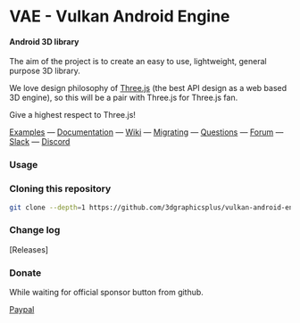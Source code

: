 VAE - Vulkan Android Engine
========
#### Android 3D library ####

The aim of the project is to create an easy to use, lightweight, general purpose 3D library.

We love design philosophy of [Three.js](https://github.com/mrdoob/three.js) (the best API design as a web based 3D engine), so this will be a pair with Three.js for Three.js fan.

Give a highest respect to Three.js!

[Examples]() &mdash;
[Documentation]() &mdash;
[Wiki]() &mdash;
[Migrating]() &mdash;
[Questions]() &mdash;
[Forum]() &mdash;
[Slack]() &mdash;
[Discord]()

### Usage ###

### Cloning this repository ###

```sh
git clone --depth=1 https://github.com/3dgraphicsplus/vulkan-android-engine.git
```

### Change log ###

[Releases]


### Donate ###
While waiting for official sponsor button from github.

[Paypal](https://paypal.me/3dgraphicsplus)
